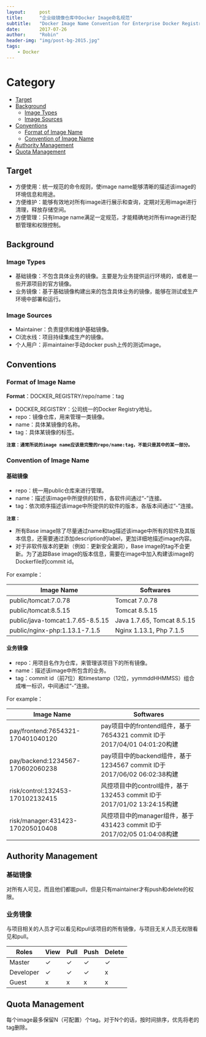 ```yaml
---
layout:     post
title:      "企业级镜像仓库中Docker Image命名规范"
subtitle:   "Docker Image Name Convention for Enterprise Docker Registry"
date:       2017-07-26
author:     "Robin"
header-img: "img/post-bg-2015.jpg"
tags:
    - Docker
---
```


# Category

- [Target](#target)
- [Background](#background)
	- [Image Types](#image-types)
	- [Image Sources](#image-sources)
- [Conventions](#conventions)
	- [Format of Image Name](#format-of-image-name)
	- [Convention of Image Name](#convention-of-image-name)
- [Authority Management](#authority-management)
- [Quota Management](#quota-management)

## Target

* 方便使用：统一规范的命令规则，使image name能够清晰的描述该image的环境信息和用途。
* 方便维护：能够有效地对所有image进行展示和查询，定期对无用image进行清理，释放存储空间。
* 方便管理：只有Image name满足一定规范，才能精确地对所有image进行配额管理和权限控制。

## Background

### Image Types

* 基础镜像：不包含具体业务的镜像。主要是为业务提供运行环境的，或者是一些开源项目的官方镜像。
* 业务镜像：基于基础镜像构建出来的包含具体业务的镜像，能够在测试或生产环境中部署和运行。

### Image Sources

* Maintainer：负责提供和维护基础镜像。
* CI流水线：项目持续集成生产的镜像。
* 个人用户：非maintainer手动docker push上传的测试image。

## Conventions

### Format of Image Name

**Format**：DOCKER_REGISTRY/repo/name：tag
* DOCKER_REGISTRY：公司统一的Docker Registry地址。
* repo：镜像仓库，用来管理一类镜像。
* name：具体某镜像的名称。
* tag：具体某镜像的标签。

**`注意：通常所说的image name应该是完整的repo/name:tag，不能只是其中的某一部分。`**

### Convention of Image Name

#### 基础镜像
* repo：统一用public仓库来进行管理。
* name：描述该image中所提供的软件，各软件间通过“-”连接。
* tag：依次顺序描述该image中所提供的软件的版本，各版本间通过“-”连接。


**`注意：`**
* 所有Base image除了尽量通过name和tag描述该image中所有的软件及其版本信息，还需要通过添加description的label，更加详细地描述image内容。
* 对于非软件版本的更新（例如：更新安全漏洞），Base image的tag不会更新。为了追踪Base image的版本信息，需要在image中加入构建该image的Dockerfile的commit id。

For example：

|      Image Name      |      Softwares      |
|----------------------|---------------------|
| public/tomcat:7.0.78 |    Tomcat 7.0.78    |
| public/tomcat:8.5.15 |    Tomcat 8.5.15    |
| public/java-tomcat:1.7.65-8.5.15 |Java 1.7.65, Tomcat 8.5.15|
| public/nginx-php:1.13.1-7.1.5 |Nginx 1.13.1, Php 7.1.5|

#### 业务镜像
* repo：用项目名作为仓库，来管理该项目下的所有镜像。
* name：描述该image中所包含的业务。
* tag：commit id（前7位）和timestamp（12位，yymmddHHMMSS）组合成唯一标识，中间通过“-”连接。

For example：

|             Image Name             |                          Softwares                          |
|------------------------------------|-------------------------------------------------------------|
| pay/frontend:7654321-170401040120  |pay项目中的frontend组件，基于7654321 commit ID于2017/04/01 04:01:20构建|
|  pay/backend:1234567-170602060238  |pay项目中的backend组件，基于1234567 commit ID于2017/06/02 06:02:38构建|
|  risk/control:132453-170102132415	 |风控项目中的control组件，基于132453 commit ID于2017/01/02 13:24:15构建|
|  risk/manager:431423-170205010408	 |风控项目中的manager组件，基于431423 commit ID于2017/02/05 01:04:08构建|

## Authority Management

### 基础镜像

对所有人可见，而且他们都能pull，但是只有maintainer才有push和delete的权限。

### 业务镜像

与项目相关的人员才可以看见和pull该项目的所有镜像，与项目无关人员无权限看见和pull。

|  Roles  |  View  |  Pull  |  Push  | Delete |
|---------|--------|--------|--------|--------|
|  Master |   ✓	   |   ✓	|   ✓	 |   ✓	  |
|Developer|   ✓	   |   ✓	|   ✓	 |   x	  |
|  Guest  |   x	   |   x	|   x	 |   x	  |

## Quota Management

每个image最多保留N（可配置）个tag。对于N个的话，按时间排序，优先将老的tag删除。